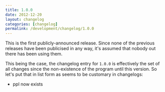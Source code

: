```yaml
---
title: 1.0.0
date: 2012-12-20
layout: changelog
categories: [changelog]
permalink: /development/changelog/1.0.0
---
```


This is the first publicly-announced release. Since none of the previous
releases have been publicised in any way, it's assumed that nobody out there has
been using them.

This being the case, the changelog entry for `1.0.0` is effectively the set of
all changes since the non-existence of the program until this version. So let's
put that in list form as seems to be customary in changelogs:

* ppl now exists